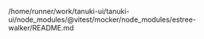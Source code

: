 /home/runner/work/tanuki-ui/tanuki-ui/node_modules/@vitest/mocker/node_modules/estree-walker/README.md